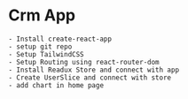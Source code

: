 #  Crm App
    - Install create-react-app
    - setup git repo
    - Setup TailwindCSS
    - Setup Routing using react-router-dom
    - Install Readux Store and connect with app
    - Create UserSlice and connect with store
    - add chart in home page

